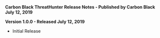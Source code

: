**Carbon Black ThreatHunter Release Notes - Published by Carbon Black July 12, 2019**


**Version 1.0.0 - Released July 12, 2019**

* Initial Release
